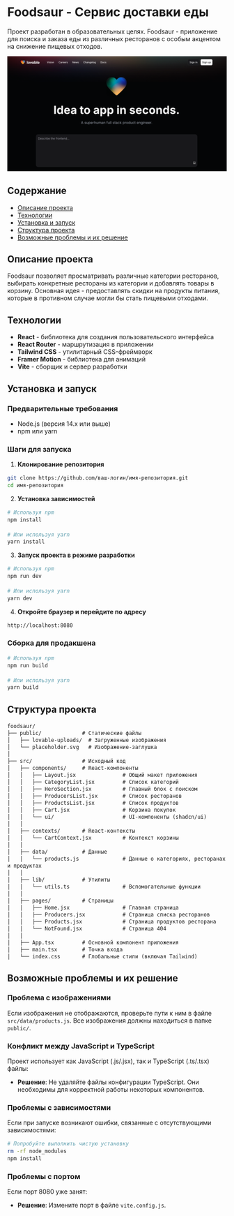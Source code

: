 
# Foodsaur - Сервис доставки еды

Проект разработан в образовательных целях. Foodsaur - приложение для поиска и заказа еды из различных ресторанов с особым акцентом на снижение пищевых отходов.

![Foodsaur Preview](public/og-image.png)

## Содержание

- [Описание проекта](#описание-проекта)
- [Технологии](#технологии)
- [Установка и запуск](#установка-и-запуск)
- [Структура проекта](#структура-проекта)
- [Возможные проблемы и их решение](#возможные-проблемы-и-их-решение)

## Описание проекта

Foodsaur позволяет просматривать различные категории ресторанов, выбирать конкретные рестораны из категории и добавлять товары в корзину. Основная идея - предоставлять скидки на продукты питания, которые в противном случае могли бы стать пищевыми отходами.

## Технологии

- **React** - библиотека для создания пользовательского интерфейса
- **React Router** - маршрутизация в приложении
- **Tailwind CSS** - утилитарный CSS-фреймворк
- **Framer Motion** - библиотека для анимаций
- **Vite** - сборщик и сервер разработки

## Установка и запуск

### Предварительные требования

- Node.js (версия 14.x или выше)
- npm или yarn

### Шаги для запуска

1. **Клонирование репозитория**

```bash
git clone https://github.com/ваш-логин/имя-репозитория.git
cd имя-репозитория
```

2. **Установка зависимостей**

```bash
# Используя npm
npm install

# Или используя yarn
yarn install
```

3. **Запуск проекта в режиме разработки**

```bash
# Используя npm
npm run dev

# Или используя yarn
yarn dev
```

4. **Откройте браузер и перейдите по адресу**
```
http://localhost:8080
```

### Сборка для продакшена

```bash
# Используя npm
npm run build

# Или используя yarn
yarn build
```

## Структура проекта

```
foodsaur/
├── public/             # Статические файлы
│   ├── lovable-uploads/  # Загруженные изображения
│   └── placeholder.svg   # Изображение-заглушка
│
├── src/                # Исходный код
│   ├── components/     # React-компоненты
│   │   ├── Layout.jsx               # Общий макет приложения
│   │   ├── CategoryList.jsx         # Список категорий
│   │   ├── HeroSection.jsx          # Главный блок с поиском
│   │   ├── ProducersList.jsx        # Список ресторанов
│   │   ├── ProductsList.jsx         # Список продуктов
│   │   ├── Cart.jsx                 # Корзина покупок
│   │   └── ui/                      # UI-компоненты (shadcn/ui)
│   │
│   ├── contexts/       # React-контексты
│   │   └── CartContext.jsx          # Контекст корзины
│   │
│   ├── data/           # Данные
│   │   └── products.js              # Данные о категориях, ресторанах и продуктах
│   │
│   ├── lib/            # Утилиты
│   │   └── utils.ts                 # Вспомогательные функции
│   │
│   ├── pages/          # Страницы
│   │   ├── Home.jsx                 # Главная страница
│   │   ├── Producers.jsx            # Страница списка ресторанов
│   │   ├── Products.jsx             # Страница продуктов ресторана
│   │   └── NotFound.jsx             # Страница 404
│   │
│   ├── App.tsx         # Основной компонент приложения
│   ├── main.tsx        # Точка входа
│   └── index.css       # Глобальные стили (включая Tailwind)
```

## Возможные проблемы и их решение

### Проблема с изображениями

Если изображения не отображаются, проверьте пути к ним в файле `src/data/products.js`. Все изображения должны находиться в папке `public/`.

### Конфликт между JavaScript и TypeScript

Проект использует как JavaScript (.js/.jsx), так и TypeScript (.ts/.tsx) файлы:

- **Решение**: Не удаляйте файлы конфигурации TypeScript. Они необходимы для корректной работы некоторых компонентов.

### Проблемы с зависимостями

Если при запуске возникают ошибки, связанные с отсутствующими зависимостями:

```bash
# Попробуйте выполнить чистую установку
rm -rf node_modules
npm install
```

### Проблемы с портом

Если порт 8080 уже занят:

- **Решение**: Измените порт в файле `vite.config.js`.
